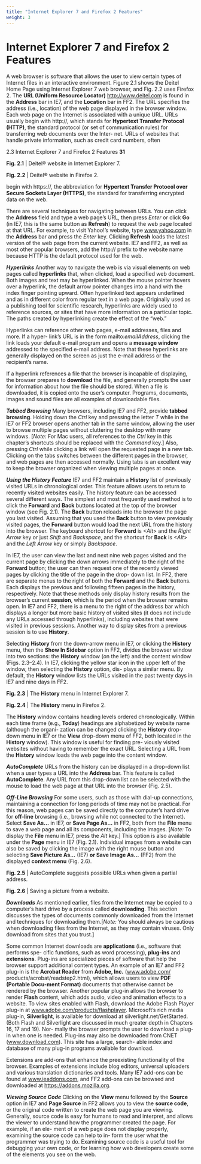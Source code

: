 ```yaml
---
title: "Internet Explorer 7 and Firefox 2 Features"
weight: 3
---
```


# Internet Explorer 7 and Firefox 2 Features

A web browser is software that allows the user to view certain types of Internet files in an interactive environment. Figure 2.1 shows the Deitel Home Page using Internet Explorer 7 web browser, and Fig. 2.2 uses Firefox 2. The **URL (Uniform Resource Locator)** http://www.deitel.com is found in the **Address** bar in IE7, and the **Location** bar in FF2. The URL specifies the address (i.e., location) of the web page displayed in the browser window. Each web page on the Internet is associated with a unique URL. URLs usually begin with http://, which stands for **Hypertext Transfer Protocol (HTTP)**, the standard protocol (or set of communication rules) for transferring web documents over the Inter- net. URLs of websites that handle private information, such as credit card numbers, often

2.3 Internet Explorer 7 and Firefox 2 Features **31**

**Fig. 2.1** | Deitel® website in Internet Explorer 7.

**Fig. 2.2** | Deitel® website in Firefox 2.

begin with https://, the abbreviation for **Hypertext Transfer Protocol over Secure Sockets Layer (HTTPS)**, the standard for transferring encrypted data on the web.

There are several techniques for navigating between URLs. You can click the **Address** field and type a web page’s URL, then press _Enter_ or click **Go** (in IE7, this is the same button as **Refresh**) to request the web page located at that URL. For example, to visit Yahoo!’s website, type www.yahoo.com in the **Address** bar and press the _Enter_ key. Clicking **Refresh** loads the latest version of the web page from the current website. IE7 and FF2, as well as most other popular browsers, add the http:// prefix to the website name because HTTP is the default protocol used for the web.

**_Hyperlinks_**
Another way to navigate the web is via visual elements on web pages called **hyperlinks** that, when clicked, load a specified web document. Both images and text may be hyperlinked. When the mouse pointer hovers over a hyperlink, the default arrow pointer changes into a hand with the index finger pointing upward. Often hyperlinked text appears underlined and as in different color from regular text in a web page. Originally used as a publishing tool for scientific research, hyperlinks are widely used to reference sources, or sites that have more information on a particular topic. The paths created by hyperlinking create the effect of the “web.”

Hyperlinks can reference other web pages, e-mail addresses, files and more. If a hyper- link’s URL is in the form mailto:_emailAddress_, clicking the link loads your default e-mail program and opens a **message window** addressed to the specified e-mail address. Note that these hyperlinks are generally displayed on the screen as just the e-mail address or the recipient’s name.

If a hyperlink references a file that the browser is incapable of displaying, the browser prepares to **download** the file, and generally prompts the user for information about how the file should be stored. When a file is downloaded, it is copied onto the user’s computer. Programs, documents, images and sound files are all examples of downloadable files.

**_Tabbed Browsing_**
Many browsers, including IE7 and FF2, provide **tabbed browsing**. Holding down the _Ctrl_ key and pressing the letter _T_ while in the IE7 or FF2 browser opens another tab in the same window, allowing the user to browse multiple pages without cluttering the desktop with many windows. [_Note:_ For Mac users, all references to the _Ctrl_ key in this chapter’s shortcuts should be replaced with the _Command_ key.\] Also, pressing _Ctrl_ while clicking a link will open the requested page in a new tab. Clicking on the tabs switches between the different pages in the browser, and web pages are then accessed normally. Using tabs is an excellent way to keep the browser organized when viewing multiple pages at once.

**_Using the History Feature_**
IE7 and FF2 maintain a **History** list of previously visited URLs in chronological order. This feature allows users to return to recently visited websites easily. The history feature can be accessed several different ways. The simplest and most frequently used method is to click the **Forward** and **Back** buttons located at the top of the browser window (see Fig. 2.1). The **Back** button reloads into the browser the page you last visited. Assuming that you used the **Back** button to view previously visited pages, the **Forward** button would load the next URL from the history into the browser. The keyboard shortcut for **Forward** is _<Alt_\> and the _Right Arrow_ key or just _Shift_ and _Backspace_, and the shortcut for **Back** is _<Alt_\> and the _Left Arrow_ key or simply _Backspace_.

In IE7, the user can view the last and next nine web pages visited and the current page by clicking the down arrows immediately to the right of the **Forward** button; the user can then request one of the recently viewed pages by clicking the title of the page in the drop- down list. In FF2, there are separate menus to the right of both the **Forward** and the **Back** buttons. Each displays the previous and following fifteen pages in the history, respectively. Note that these methods only display history results from the browser’s current **session**, which is the period when the browser remains open. In IE7 and FF2, there is a menu to the right of the address bar which displays a longer but more basic history of visited sites (it does not include any URLs accessed through hyperlinks), including websites that were visited in previous sessions. Another way to display sites from a previous session is to use **History**.

Selecting **History** from the down-arrow menu in IE7, or clicking the **History** menu, then the **Show In Sidebar** option in FF2, divides the browser window into two sections: the **History** window (on the left) and the content window (Figs. 2.3–2.4). In IE7, clicking the yellow star icon in the upper left of the window, then selecting the **History** option, dis- plays a similar menu. By default, the **History** window lists the URLs visited in the past twenty days in IE7 and nine days in FF2.

**Fig. 2.3** | The **History** menu in Internet Explorer 7.

**Fig. 2.4** | The **History** menu in Firefox 2.

The **History** window contains heading levels ordered chronologically. Within each time frame (e.g., **Today**) headings are alphabetized by website name (although the organi- zation can be changed clicking the **History** drop-down menu in IE7 or the **View** drop-down menu of FF2, both located in the **History** window). This window is useful for finding pre- viously visited websites without having to remember the exact URL. Selecting a URL from the **History** window loads the web page into the content window.

**_AutoComplete_**
URLs from the history can be displayed in a drop-down list when a user types a URL into the **Address** bar. This feature is called **AutoComplete**. Any URL from this drop-down list can be selected with the mouse to load the web page at that URL into the browser (Fig. 2.5).

**_Off-Line Browsing_**
For some users, such as those with dial-up connections, maintaining a connection for long periods of time may not be practical. For this reason, web pages can be saved directly to the computer’s hard drive for **off-line** browsing (i.e., browsing while not connected to the Internet). Select **Save As…** in IE7, or **Save Page As…** in FF2, both from the **File** menu to save a web page and all its components, including the images. [_Note:_ To display the **File** menu in IE7, press the _Alt_ key.\] This option is also available under the **Page** menu in IE7 (Fig. 2.1). Individual images from a website can also be saved by clicking the image with the right mouse button and selecting **Save Picture As…** (IE7) **or Save Image As...** (FF2) from the displayed **context menu** (Fig. 2.6).

**Fig. 2.5** | AutoComplete suggests possible URLs when given a partial address.

**Fig. 2.6** | Saving a picture from a website.

**_Downloads_**
As mentioned earlier, files from the Internet may be copied to a computer’s hard drive by a process called **downloading**. This section discusses the types of documents commonly downloaded from the Internet and techniques for downloading them.[_Note:_ You should always be cautious when downloading files from the Internet, as they may contain viruses. Only download from sites that you trust.\]

Some common Internet downloads are **applications** (i.e., software that performs spe- cific functions, such as word processing), **plug-ins** and **extensions**. Plug-ins are specialized pieces of software that help the browser support additional content types. An example of an IE7 and FF2 plug-in is the **Acrobat Reader** from **Adobe, Inc.** (www.adobe.com/ products/acrobat/readstep2.html), which allows users to view **PDF (Portable Docu-ment Format)** documents that otherwise cannot be rendered by the browser. Another popular plug-in allows the browser to render **Flash** content, which adds audio, video and animation effects to a website. To view sites enabled with Flash, download the Adobe Flash Player plug-in at www.adobe.com/products/flashplayer. Microsoft’s rich media plug-in, **Silverlight**, is available for download at silverlight.net/GetStarted. (Both Flash and Silverlight are discussed in much greater depth in Chapters 16, 17 and 19). Nor- mally the browser prompts the user to download a plug-in when one is needed. Plug-ins may also be downloaded from CNET (www.download.com). This site has a large, search- able index and database of many plug-in programs available for download.

Extensions are add-ons that enhance the preexisting functionality of the browser. Examples of extensions include blog editors, universal uploaders and various translation dictionaries and tools. Many IE7 add-ons can be found at www.ieaddons.com, and FF2 add-ons can be browsed and downloaded at https://addons.mozilla.org.

**_Viewing Source Code_**
Clicking on the **View** menu followed by the **Source** option in IE7 and **Page Source** in FF2 allows you to view the **source code**, or the original code written to create the web page you are viewing. Generally, source code is easy for humans to read and interpret, and allows the viewer to understand how the programmer created the page. For example, if an ele- ment of a web page does not display properly, examining the source code can help to in- form the user what the programmer was trying to do. Examining source code is a useful tool for debugging your own code, or for learning how web developers create some of the elements you see on the web.